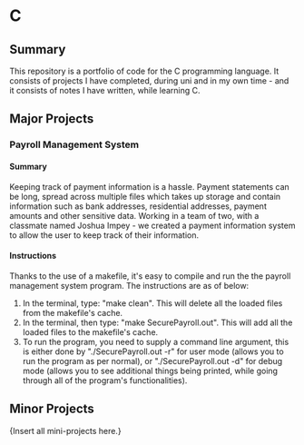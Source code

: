 # C
## Summary
This repository is a portfolio of code for the C programming language. It consists of projects I have completed, during uni and in my own time - and it consists of notes I have written, while learning C. 

## Major Projects
### Payroll Management System
#### Summary
Keeping track of payment information is a hassle. Payment statements can be long, spread across multiple files which takes up storage and contain information such as bank addresses, residential addresses, payment amounts and other sensitive data. Working in a team of two, with a classmate named Joshua Impey - we created a payment information system to allow the user to keep track of their information.
#### Instructions
Thanks to the use of a makefile, it's easy to compile and run the the payroll management system program. The instructions are as of below:
1. In the terminal, type: "make clean". This will delete all the loaded files from the makefile's cache. 
2. In the terminal, then type: "make SecurePayroll.out". This will add all the loaded files to the makefile's cache.
3. To run the program, you need to supply a command line argument, this is either done by "./SecurePayroll.out -r" for user mode (allows you to run the program as per normal), or "./SecurePayroll.out -d" for debug mode (allows you to see additional things being printed, while going through all of the program's functionalities). 

## Minor Projects
{Insert all mini-projects here.}
